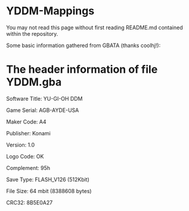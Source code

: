 # YDDM-Mappings
You may not read this page without first reading README.md contained within the repository.

Some basic information gathered from GBATA (thanks coolhj!):

# The header information of file YDDM.gba
Software Title: YU-GI-OH DDM

Game Serial:    AGB-AYDE-USA

Maker Code:     A4

Publisher:      Konami

Version:        1.0

Logo Code:      OK

Complement:     95h

Save Type:      FLASH_V126 (512Kbit)

File Size:      64 mbit (8388608 bytes)

CRC32:          8B5E0A27

